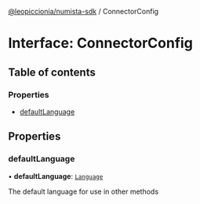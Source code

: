 [@leopiccionia/numista-sdk](../README.md) / ConnectorConfig

# Interface: ConnectorConfig

## Table of contents

### Properties

- [defaultLanguage](ConnectorConfig.md#defaultlanguage)

## Properties

### defaultLanguage

• **defaultLanguage**: [`Language`](../README.md#language)

The default language for use in other methods
